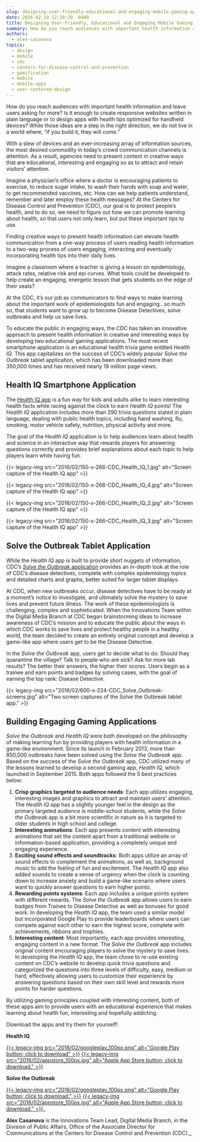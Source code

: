 ```yaml
---
slug: designing-user-friendly-educational-and-engaging-mobile-gaming-apps
date: 2016-02-19 12:20:20 -0400
title: Designing User-Friendly, Educational and Engaging Mobile Gaming Apps
summary: How do you reach audiences with important health information and leave users asking for more? Is it enough to create responsive websites written in plain language or to design apps with health tips optimized for handheld devices? While those ideas are a step in the right direction, we do not live in a world where,
authors:
  - alex-casanova
topics:
  - design
  - mobile
  - cdc
  - centers-for-disease-control-and-prevention
  - gamification
  - mobile
  - mobile-apps
  - user-centered-design
---
```


How do you reach audiences with important health information and leave users asking for more? Is it enough to create responsive websites written in plain language or to design apps with health tips optimized for handheld devices? While those ideas are a step in the right direction, we do not live in a world where, “if you build it, they will come.”

With a slew of devices and an ever-increasing array of information sources, the most desired commodity in today’s crowd communication channels is attention. As a result, agencies need to present content in creative ways that are educational, interesting and engaging so as to attract and retain visitors’ attention.

Imagine a physician’s office where a doctor is encouraging patients to exercise, to reduce sugar intake, to wash their hands with soap and water, to get recommended vaccines, etc. How can we help patients understand, remember and later employ these health messages? At the Centers for Disease Control and Prevention (CDC), our goal is to protect people’s health, and to do so, we need to figure out how we can promote learning about health, so that users not only learn, but put these important tips to use.

Finding creative ways to present health information can elevate health communication from a one-way process of users reading health information to a two-way process of users engaging, interacting and eventually incorporating health tips into their daily lives.

Imagine a classroom where a teacher is giving a lesson on epidemiology, attack rates, relative risk and epi curves. What tools could be developed to help create an engaging, energetic lesson that gets students on the edge of their seats?

At the CDC, it’s our job as communicators to find ways to make learning about the important work of epidemiologists fun and engaging…so much so, that students want to grow up to become Disease Detectives, solve outbreaks and help us save lives.

To educate the public in engaging ways, the CDC has taken an innovative approach to present health information in creative and interesting ways by developing two educational gaming applications. The most recent smartphone application is an educational health trivia game entitled _Health IQ_. This app capitalizes on the success of CDC’s widely popular _Solve the Outbreak_ tablet application, which has been downloaded more than 350,000 times and has received nearly 19 million page views.

## Health IQ Smartphone Application

The [Health IQ app](http://www.cdc.gov/mobile/applications/healthiq/) is a fun way for kids and adults alike to learn interesting health facts while racing against the clock to earn _Health IQ_ points! The _Health IQ_ application includes more than 290 trivia questions stated in plain language, dealing with public health topics, including hand washing, flu, smoking, motor vehicle safety, nutrition, physical activity and more.

The goal of the _Health IQ_ application is to help audiences learn about health and science in an interactive way that rewards players for answering questions correctly and provides brief explanations about each topic to help players learn while having fun.

{{< legacy-img src="2016/02/150-x-266-CDC_Health_IQ_1.jpg" alt="Screen capture of the Health IQ app" >}} 

{{< legacy-img src="2016/02/150-x-266-CDC_Health_IQ_4.jpg" alt="Screen capture of the Health IQ app" >}}

{{< legacy-img src="2016/02/150-x-266-CDC_Health_IQ_2.jpg" alt="Screen capture of the Health IQ app" >}}

{{< legacy-img src="2016/02/150-x-266-CDC_Health_IQ_3.jpg" alt="Screen capture of the Health IQ app" >}}

## Solve the Outbreak Tablet Application

While the _Health IQ_ app is built to provide short nuggets of information, CDC’s [_Solve the Outbreak_ application](http://www.cdc.gov/mobile/applications/sto/index.html) provides an in-depth look at the role of CDC’s disease detectives, complete with complex epidemiology topics and detailed charts and graphs, better suited for larger tablet displays.

At CDC, when new outbreaks occur, disease detectives have to be ready at a moment’s notice to investigate, and ultimately solve the mystery to save lives and prevent future illness. The work of these epidemiologists is challenging, complex and sophisticated. When the Innovations Team within the Digital Media Branch at CDC began brainstorming ideas to increase awareness of CDC’s mission and to educate the public about the ways in which CDC works to save lives and protect healthy people in a healthy world, the team decided to create an entirely original concept and develop a game-like app where users get to be the Disease Detective.

In the _Solve the Outbreak_ app, users get to decide what to do: Should they quarantine the village? Talk to people who are sick? Ask for more lab results? The better their answers, the higher their scores. Users begin as a trainee and earn points and badges by solving cases, with the goal of earning the top rank: Disease Detective.

{{< legacy-img src="2016/02/600-x-224-CDC\_Solve\_Outbreak-screens.jpg" alt="Two screen captures of the Solve the Outbreak tablet app." >}}

## Building Engaging Gaming Applications
_Solve the Outbreak_ and _Health IQ_ were both developed on the philosophy of making learning fun by providing players with health information in a game-like environment. Since its launch in February 2013, more than 850,000 outbreaks have been solved using the _Solve the Outbreak_ app. Based on the success of the _Solve the Outbreak_ app, CDC utilized many of the lessons learned to develop a second gaming app, _Health IQ_, which launched in September 2015. Both apps followed the 5 best practices below:

  1. **Crisp graphics targeted to audience needs**: Each app utilizes engaging, interesting images and graphics to attract and maintain users’ attention. The _Health IQ_ app has a slightly younger feel in the design as the primary targeted audience is middle-school students, while the _Solve the Outbreak_ app is a bit more scientific in nature as it is targeted to older students in high school and college.
  2. **Interesting animations**: Each app presents content with interesting animations that set the content apart from a traditional website or information-based application, providing a completely unique and engaging experience.
  3. **Exciting sound effects and soundtracks**: Both apps utilize an array of sound effects to complement the animations, as well as, background music to add the feeling of fun and excitement. The _Health IQ_ app also added sounds to create a sense of urgency when the clock is counting down to increase anxiety and build a game-like scenario where users want to quickly answer questions to earn higher points.
  4. **Rewarding points systems**: Each app includes a unique points system with different rewards. The _Solve the Outbreak_ app allows users to earn badges from Trainee to Disease Detective as well as bonuses for good work. In developing the _Health IQ_ app, the team used a similar model but incorporated Google Play to provide leaderboards where users can compete against each other to earn the highest score, complete with achievements, ribbons and trophies.
  5. **Interesting content**: Most importantly, each app provides interesting, engaging content in a new format. The _Solve the Outbreak_ app includes original content encouraging players to solve the mystery to save lives. In developing the _Health IQ_ app, the team chose to re-use existing content on CDC’s website to develop quick trivia questions and categorized the questions into three levels of difficulty, easy, medium or hard, effectively allowing users to customize their experience by answering questions based on their own skill level and rewards more points for harder questions.

By utilizing gaming principles coupled with interesting content, both of these apps aim to provide users with an educational experience that makes learning about health fun, interesting and hopefully addicting.

Download the apps and try them for yourself!

**Health IQ**

[{{< legacy-img src="2016/02/googleplay_100px.png" alt="Google Play button; click to download" >}}](https://play.google.com/store/apps/details?id=gov.cdc.healthiq) [{{< legacy-img src="2016/02/appstore_100px.jpg" alt="Apple App Store button; click to download." >}}](https://itunes.apple.com/us/app/cdc-health-iq/id885605342?mt=8)

**Solve the Outbreak**

[{{< legacy-img src="2016/02/googleplay_100px.png" alt="Google Play button; click to download." >}}](https://play.google.com/store/apps/details?id=gov.cdc.sto) [{{< legacy-img src="2016/02/appstore_100px.jpg" alt="Apple App Store button; click to download." >}}](https://itunes.apple.com/us/app/solve-the-outbreak/id592485067?mt=8)_

**Alex Casanova** is the Innovations Team Lead, Digital Media Branch, in the Division of Public Affairs, Office of the Associate Director for Communications at the Centers for Disease Control and Prevention (CDC)._
